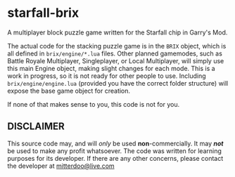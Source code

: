 # starfall-brix
A multiplayer block puzzle game written for the Starfall chip in Garry's Mod.

The actual code for the stacking puzzle game is in the `BRIX` object, which is all defined in `brix/engine/*.lua` files.
Other planned gamemodes, such as Battle Royale Multiplayer, Singleplayer, or Local Multiplayer, will simply use this main Engine object, making slight changes for each mode.
This is a work in progress, so it is not ready for other people to use. Including `brix/engine/engine.lua` (provided you have the correct folder structure) will expose the base game object for creation.

If none of that makes sense to you, this code is not for you.

## DISCLAIMER
This source code may, and will *only* be used **non**-commercially. It may ***not*** be used to make any profit whatsoever. The code was written for learning purposes for its developer. If there are any other concerns, please contact the developer at mitterdoo@live.com
